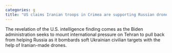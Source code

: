 ```yaml
---
categories: g
title: "US claims Iranian troops in Crimea are supporting Russian drone strikes"
---
```

The revelation of the U.S. intelligence finding comes as the Biden administration seeks to mount international pressure on Tehran to pull back from helping Russia as it bombards soft Ukrainian civilian targets with the help of Iranian-made drones.